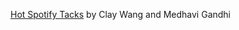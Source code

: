 [Hot Spotify Tacks](https://github.com/medhavi27/Hot-Spotify-Tracks) by Clay Wang and Medhavi Gandhi
